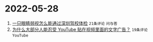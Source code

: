 # 2022-05-28

1. [一只眼睛弱视怎么能通过深圳驾校体检](https://www.v2ex.com/t/855788) `21条评论` `问与答`
1. [为什么大部分人能忍受 YouTube 贴在视频里面的文字广告？](https://www.v2ex.com/t/855789) `19条评论` `YouTube`
